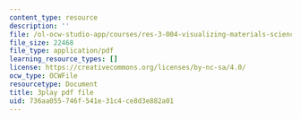 ```yaml
---
content_type: resource
description: ''
file: /ol-ocw-studio-app/courses/res-3-004-visualizing-materials-science-fall-2017/736aa055746f541e31c4ce8d3e882a01_-MJrb7xScbU.pdf
file_size: 22468
file_type: application/pdf
learning_resource_types: []
license: https://creativecommons.org/licenses/by-nc-sa/4.0/
ocw_type: OCWFile
resourcetype: Document
title: 3play pdf file
uid: 736aa055-746f-541e-31c4-ce8d3e882a01
---
```

